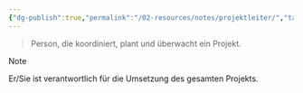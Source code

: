 ```yaml
---
{"dg-publish":true,"permalink":"/02-resources/notes/projektleiter/","tags":["GFN/prüfungsrelevant/AP1/vorbereitung"],"noteIcon":"","updated":"2025-08-26T16:35:06.000+02:00"}
---
```


>Person, die koordiniert, plant und überwacht ein Projekt.

>[!note] 
>Er/Sie ist verantwortlich für die Umsetzung des gesamten Projekts.